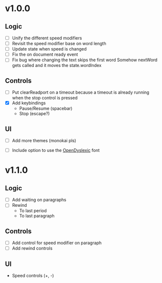 v1.0.0
======

Logic
-----
  * [ ] Unify the different speed modifiers
  * [ ] Revisit the speed modifier base on word length
  * [ ] Update state when speed is changed
  * [ ] Fix the on document ready event
  * [ ] Fix bug where changing the text skips the first word
          Somehow nextWord gets called and it moves the state.wordIndex

Controls
--------
  * [ ] Put clearReadport on a timeout because a timeout is already running when the stop control is pressed
  * [x] Add keybindings
    * Pause/Resume (spacebar)
    * Stop (escape?)

UI
--
  * [ ] Add more themes (monokai pls)
  * [ ] Include option to use the [OpenDyslexic](https://opendyslexic.org/) font


v1.1.0
======

Logic
-----
  * [ ] Add waiting on paragraphs
  * [ ] Rewind
    * To last period
    * To last paragraph

Controls
--------
  * [ ] Add control for speed modifier on paragraph
  * [ ] Add rewind controls

UI
--
* Speed controls (+, -)
